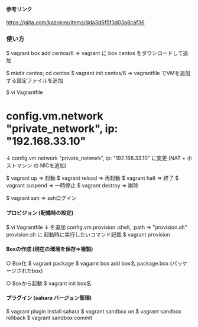 #### 参考リンク
https://qiita.com/kazokmr/items/dda3d6f5f3d03a8caf36

### 使い方
$ vagrant box add centos/6 
=> vagrant に box centos をダウンロードして追加

$ mkdir centos; cd centos
$ vagrant init centos/6
=> vagrantfile でVMを追加する設定ファイルを追加

$ vi Vagrantfile
# config.vm.network "private_network", ip: "192.168.33.10"
↓
config.vm.network "private_network", ip: "192.168.33.10"
に変更 (NAT + ホストマシン の NICを追加)

$ vagrant up			=> 起動
$ vagrant reload		=> 再起動
$ vagrant halt			=> 終了
$ vagrant suspend	=> 一時停止
$ vagrant destroy		=> 削除

$ vagrant ssh => sshログイン

#### プロビジョン (配備時の設定)
$ vi Vagrantfile
↓ を追加
config.vm.provision :shell, :path => "provision.sh" 
provision.sh に 起動時に実行したいコマンド記載
$ vagrant provision

#### Boxの作成 (現在の環境を保存=>複製)
○ Box化
$ vagrant package
$ vagarnt box add box名 package.box (パッケージされたbox)

○ Boxから起動
$ vagrant init box名

#### プラグイン (sahara バージョン管理)
$ vagrant plugin install sahara
$ vagrant sandbox on
$ vagrant sandbox rollback
$ vagrant sandbox commit